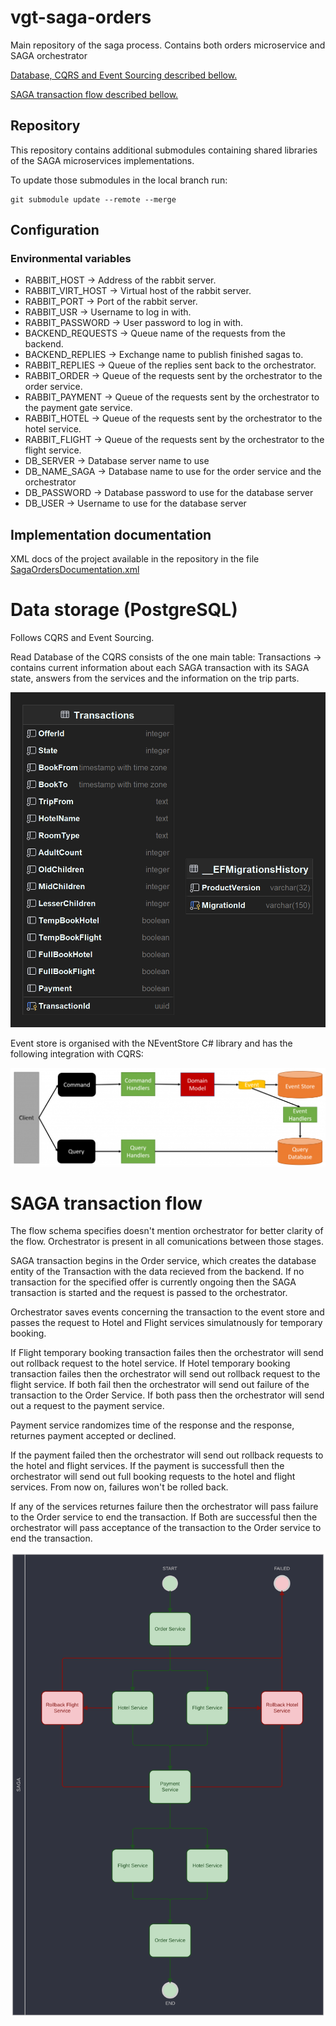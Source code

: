 # vgt-saga-orders

Main repository of the saga process.
Contains both orders microservice and SAGA orchestrator

[Database, CQRS and Event Sourcing described bellow.](#db)

[SAGA transaction flow described bellow.](#saga)

## Repository

This repository contains additional submodules containing shared libraries of the SAGA microservices implementations.

To update those submodules in the local branch run:

    git submodule update --remote --merge

## Configuration

### Environmental variables

- RABBIT_HOST -> Address of the rabbit server.
- RABBIT_VIRT_HOST -> Virtual host of the rabbit server.
- RABBIT_PORT -> Port of the rabbit server.
- RABBIT_USR -> Username to log in with.
- RABBIT_PASSWORD -> User password to log in with.
- BACKEND_REQUESTS -> Queue name of the requests from the backend.
- BACKEND_REPLIES -> Exchange name to publish finished sagas to.
- RABBIT_REPLIES -> Queue of the replies sent back to the orchestrator.
- RABBIT_ORDER -> Queue of the requests sent by the orchestrator to the order service.
- RABBIT_PAYMENT -> Queue of the requests sent by the orchestrator to the payment gate service.
- RABBIT_HOTEL -> Queue of the requests sent by the orchestrator to the hotel service.
- RABBIT_FLIGHT -> Queue of the requests sent by the orchestrator to the flight service.
- DB_SERVER -> Database server name to use
- DB_NAME_SAGA -> Database name to use for the order service and the orchestrator
- DB_PASSWORD -> Database password to use for the database server
- DB_USER -> Username to use for the database server

## Implementation documentation
XML docs of the project available in the repository in the
file [SagaOrdersDocumentation.xml](SagaOrdersDocumentation.xml)

# <a name="db">Data storage (PostgreSQL)</a>

Follows CQRS and Event Sourcing.

Read Database of the CQRS consists of the one main table:
Transactions -> contains current information about each SAGA transaction with its SAGA state, 
answers from the services and the information on the trip parts.

![Database schema](DB_SAGA.png)

Event store is organised with the NEventStore C# library and has the following integration with CQRS:

![CQRS schema](CQRS.png)

# <a name="saga">SAGA transaction flow</a>

The flow schema specifies doesn't mention orchestrator for better clarity of the flow. Orchestrator is present in all comunications between those stages.

SAGA transaction begins in the Order service, which creates the database entity of the Transaction with the data recieved from the backend. 
If no transaction for the specified offer is currently ongoing then the SAGA transaction is started and the request is passed to the orchestrator.

Orchestrator saves events concerning the transaction to the event store and passes the request to Hotel and Flight services simulatnously for temporary booking.

If Flight temporary booking transaction failes then the orchestrator will send out rollback request to the hotel service.
If Hotel temporary booking transaction failes then the orchestrator will send out rollback request to the flight service.
If both fail then the orchestrator will send out failure of the transaction to the Order Service.
If both pass then the orchestrator will send out a request to the payment service.

Payment service randomizes time of the response and the response, returnes payment accepted or declined.

If the payment failed then the orchestrator will send out rollback requests to the hotel and flight services.
If the payment is successfull then the orchestrator will send out full booking requests to the hotel and flight services. From now on, failures won't be rolled back.

If any of the services returnes failure then the orchestrator will pass failure to the Order service to end the transaction.
If Both are successful then the orchestrator will pass acceptance of the transaction to the Order service to end the transaction.

![SAGA flow chart](saga.svg)
